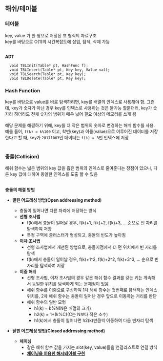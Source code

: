 ## 해쉬/테이블

### 테이블
key, value 가 한 쌍으로 저장된 표 형식의 자료구조<br/>
key를 바탕으로 O(1)의 시간복잡도에 삽입, 탐색, 삭제 가능
<br></br>

**ADT**

```
  void TBLInit(Table* pt, HashFunc f);
  void TBLInsert(Table* pt, Key key, Value val);
  void TBLSearch(Table* pt, Key key);
  void TBLDelete(Table* pt, Key key);
```

### Hash Function

key를 바탕으로 value를 바로 탐색하려면, key를 배열의 인덱스로 사용해야 함. 그런데, key가 숫자가 아닌 경우 key를 인덱스로 사용하는 것은 불가능 할뿐더러, key가 숫자라 하더라도 전체 숫자의 범위가 매우 넓어 필요 이상의 메모리를 쓰게 됨</br></br>
해당 문제를 해결하기 위해, key를 더 작은 범위의 숫자로 변경하는 해쉬 함수를 사용. 예를 들어, `f(k) = k%100` 이고, 학번(key)과 이름(value)으로 이루어진 데이터를 저장한다고 할 때, key가 `20171003`인 데이터는 `f(k) = 3`번 인덱스에 저장
<br></br>

### 충돌(Collision)

해쉬 함수는 넓은 범위의 key 값을 좁은 범위의 인덱스로 줄여준다는 장점이 있으나, 다른 key 값에 대하여 동일한 인덱스를 도출 할 수 있음
<br></br>

**충돌의 해결 방법**

* **열린 어드레싱 방법(Open addressing method)**
    * 충돌이 일어나면 다른 자리에 저장하는 방식
    * **선형 조사법**
        * f(k)에서 충돌이 일어날 경우, f(k)+1, f(k)+2, f(k)+3, ... 순으로 빈 자리를 탐색하여 저장
        * 특정 구역에 클러스터가 형성되고, 충돌의 빈도가 높아짐
    * **이차 조사법**
        * 선형 조사법에서 개선된 방법으로, 충돌지점에서 더 먼 위치에서 빈 자리를 탐색
        * f(k)에서 충돌이 일어날 경우, f(k)+1^2, f(k)+2^2, f(k)+3^3, ... 순으로 빈 자리를 탐색하여 저장
    * **이중 해쉬**
        * 선형 조사법, 이차 조사법의 경우 같은 해쉬 함수 결과를 갖는 키는 계속해서 동일한 위치를 탐색하게 되는 문제점이 있음
        * 해쉬 함수를 이중으로 구성하여 1차 해쉬 함수는 첫번째로 탐색하는 인덱스 위치를, 2차 해쉬 함수는 충돌이 일어난 경우 앞으로 이동하는 거리를 판단
        * 해쉬 함수의 일반 모형
            * h1(k) = k%N(N은 배열의 크기)
            * h2(k) = 1+(k%C)(C는 N보다 작은 소수)
            * h1(k)에서 충돌이 일어나면 h2(k)만큼씩 이동하여 다음 빈자리 탐색

* **닫힌 어드레싱 방법(Closed addressing method)**
    * **체이닝**
        * 같은 해쉬 함수 값을 가지는 slot(key, value)들을 연결리스트로 연결 방식
        * [**체이닝을 이용한 해시테이블 구현**](https://github.com/GyeongahNa/DataStructureTIL/blob/main/%ED%95%B4%EC%89%AC%ED%85%8C%EC%9D%B4%EB%B8%94/HashTable.c)
